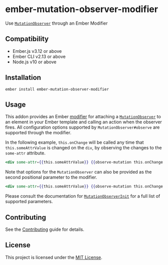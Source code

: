 # ember-mutation-observer-modifier

Use [`MutationObserver`][mutation-observer] through an Ember Modifier

## Compatibility

- Ember.js v3.12 or above
- Ember CLI v2.13 or above
- Node.js v10 or above

## Installation

```
ember install ember-mutation-observer-modifier
```

## Usage

This addon provides an Ember [modifier][ember-modifier] for attaching a [`MutationObserver`][mutation-observer] to an element in your Ember template and calling an action when the observer fires. All configuration options supported by `MutationObserver#observe` are supported through the modifier.

In the following example, `this.onChange` will be called any time that `this.someAttrValue` is changed on the `div`, by observing the changes to the `some-attr` attribute.

```handlebars
<div some-attr={{this.someAttrValue}} {{observe-mutation this.onChange attributes=true}} />
```

Note that options for the `MutationObserver` can also be provided as the second positional parameter to the modifier.

```handlebars
<div some-attr={{this.someAttrValue}} {{observe-mutation this.onChange (hash attributes=true)}} />
```

Please consult the documentation for [`MutationObserverInit`][mutation-observer-init] for a full list of supported parameters.

## Contributing

See the [Contributing](CONTRIBUTING.md) guide for details.

## License

This project is licensed under the [MIT License](LICENSE.md).

[mutation-observer]: https://developer.mozilla.org/en-US/docs/Web/API/MutationObserver
[mutation-observer-init]: https://developer.mozilla.org/en-US/docs/Web/API/MutationObserverInit
[ember-modifier]: https://guides.emberjs.com/release/components/template-lifecycle-dom-and-modifiers/#toc_out-of-component-modifications
